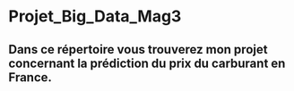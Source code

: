 # Projet_Big_Data_Mag3

## Dans ce répertoire vous trouverez mon projet concernant la prédiction du prix du carburant en France.

